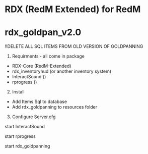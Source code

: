 # RDX (RedM Extended) for RedM
# rdx_goldpan_v2.0

!!DELETE ALL SQL ITEMS FROM OLD VERSION OF GOLDPANNING

1. Requirments - all come in package
- RDX-Core (RedM-Extended)
- rdx_inventoryhud (or another inventory system)
- InteractSound    ()
- rprogress        ()

2. Install
- Add Items Sql to database
- Add rdx_goldpanning to resources folder

3. Configure Server.cfg

start InteractSound

start rprogress

start rdx_goldpanning
